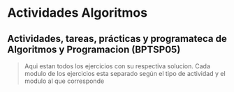 # **Actividades Algoritmos**
## Actividades, tareas, prácticas y programateca de Algoritmos y Programacion (BPTSP05)
> Aqui estan todos los ejercicios con su respectiva solucion. 
> Cada modulo de los ejercicios esta separado según el tipo de actividad y el modulo al que corresponde
